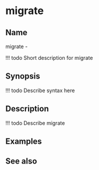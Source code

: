 

# migrate


## Name
migrate - 

<!-- prettier-ignore -->
!!! todo
     Short description for migrate

## Synopsis
<!-- prettier-ignore -->
!!! todo
    Describe syntax here

## Description
<!-- prettier-ignore -->
!!! todo
    Describe migrate

## Examples

## See also


